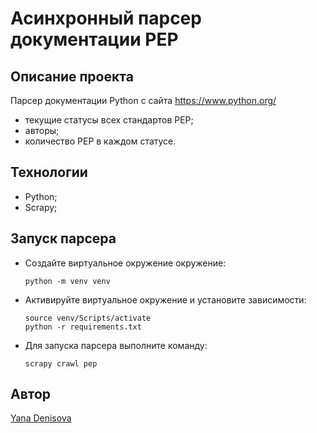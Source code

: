 # Асинхронный парсер документации PEP

## Описание проекта
Парсер документации Python c сайта https://www.python.org/
- текущие статусы всех стандартов PEP;
- авторы;
- количество PEP в каждом статусе.

## Технологии
- Python;
- Scrapy;

## Запуск парсера
- Cоздайте виртуальное окружение окружение:
    ```
    python -m venv venv
    ```
- Активируйте виртуальное окружение и установите зависимости:
    ```
    source venv/Scripts/activate
    python -r requirements.txt
    ```
- Для запуска парсера выполните команду:
    ```
    scrapy crawl pep
    ```
    
## Автор

[Yana Denisova](https://github.com/Yana-Denisova)
